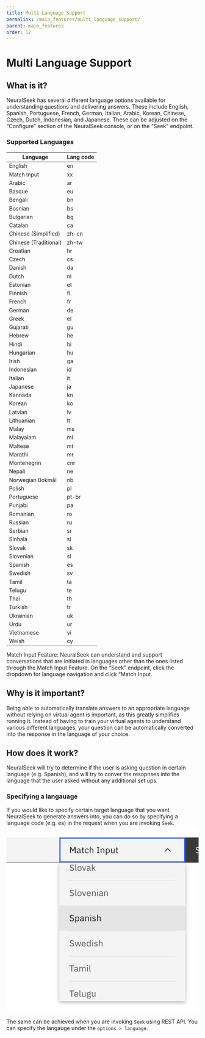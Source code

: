 ```yaml
---
title: Multi Language Support
permalink: /main_features/multi_language_support/
parent: main_features
order: 12
---
```


# Multi Language Support

## What is it?
NeuralSeek has several different language options available for understanding questions and delivering answers. These include English, Spanish, Portuguese, French, German, Italian, Arabic, Korean, Chinese, Czech, Dutch, Indonesian, and Japanese. These can be adjusted on the “Configure” section of the NeuralSeek console, or on the “Seek” endpoint.

### Supported Languages

|Language|Lang code|
|---|---|
|English|en|
|Match Input|xx|
|Arabic|ar|
|Basque|eu|
|Bengali|bn|
|Bosnian|bs|
|Bulgarian|bg|
|Catalan|ca|
|Chinese (Simplified)|zh-cn|
|Chinese (Traditional)|zh-tw|
|Croatian|hr|
|Czech|cs|
|Danish|da|
|Dutch|nl|
|Estonian|et|
|Finnish|fi|
|French|fr|
|German|de|
|Greek|el|
|Gujarati|gu|
|Hebrew|he|
|Hindi|hi|
|Hungarian|hu|
|Irish|ga|
|Indonesian|id|
|Italian|it|
|Japanese|ja|
|Kannada|kn|
|Korean|ko|
|Latvian|lv|
|Lithuanian|lt|
|Malay|ms|
|Malayalam|ml|
|Maltese|mt|
|Marathi|mr|
|Montenegrin|cnr|
|Nepali|ne|
|Norwegian Bokmål|nb|
|Polish|pl|
|Portuguese|pt-br|
|Punjabi|pa|
|Romanian|ro|
|Russian|ru|
|Serbian|sr|
|Sinhala|si|
|Slovak|sk|
|Slovenian|sl|
|Spanish|es|
|Swedish|sv|
|Tamil|ta|
|Telugu|te|
|Thai|th|
|Turkish|tr|
|Ukrainian|uk|
|Urdu|ur|
|Vietnamese|vi|
|Welsh|cy|

Match Input Feature: NeuralSeek can understand and support conversations that are initiated in languages other than the ones listed through the Match Input Feature. On the “Seek” endpoint, click the dropdown for language navigation and click “Match Input.

## Why is it important?
Being able to automatically translate answers to an appropriate language without relying on virtual agent is important, as this greatly simplifies running it. Instead of having to train your virtual agents to understand various different languages, your question can be automatically converted into the response in the language of your choice.

## How does it work?
NeuralSeek will try to determine if the user is asking question in certain language (e.g. Spanish), and will try to conver the resopnses into the language that the user asked without any additional set ups.

### Specifying a langauage
If you would like to specify certain target language that you want NeuralSeek to generate answers into, you can do so by specifying a language code (e.g. es) in the request when you are invoking `Seek`.
![lang selection](images/image-001.png)

The same can be achieved when you are invoking `Seek` using REST API. You can specify the langauge under the `options > language`.
